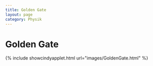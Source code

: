```yaml
---
title: Golden Gate
layout: page
category: Physik
---
```


# Golden Gate

{% include showcindyapplet.html url="images/GoldenGate.html" %}

